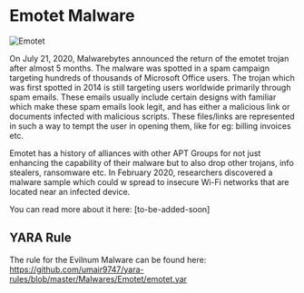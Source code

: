 # Emotet Malware
![Emotet](https://github.com/umair9747/yara-rules/blob/master/Malwares/Emotet/Emotet.png)

On July 21, 2020, Malwarebytes announced the return of the emotet trojan after almost 5 months. The malware was spotted in a spam campaign targeting hundreds of thousands of Microsoft Office users. The trojan which was first spotted in 2014 is still targeting users worldwide primarily through spam emails. These emails usually include certain designs with familiar which make these spam emails look legit, and has either a malicious link or documents infected with malicious scripts. These files/links are represented in such a way to tempt the user in opening them, like for eg: billing invoices etc.

Emotet has a history of alliances with other APT Groups for not just enhancing the capability of their malware but to also drop other trojans, info stealers, ransomware etc. In February 2020, researchers discovered a malware sample which could w spread to insecure Wi-Fi networks that are located near an infected device.

You can read more about it here: [to-be-added-soon]

## YARA Rule
The rule for the Evilnum Malware can be found here: https://github.com/umair9747/yara-rules/blob/master/Malwares/Emotet/emotet.yar
